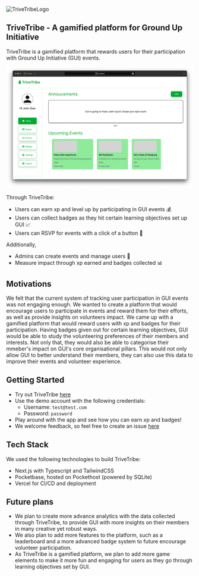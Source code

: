 ![TriveTribeLogo](/public/trivetribeThree.png)
## TriveTribe - A gamified platform for Ground Up Initiative
TriveTribe is a gamified platform that rewards users for their participation with Ground Up Initiative (GUI) events. 

![TriveTribe](/public/landingPage.png)

Through TriveTribe:

- Users can earn xp and level up by participating in GUI events 💰 
- Users can collect badges as they hit certain learning objectives set up GUI 📈
- Users can RSVP for events with a click of a button 🙋

Additionally, 

- Admins can create events and manage users 📅
- Measure impact through xp earned and badges collected 📊

## Motivations
We felt that the current system of tracking user participation in GUI events was not engaging enough. We wanted to create a platform that would encourage users to participate in events and reward them for their efforts, as well as provide insights on volunteers impact. We came up with a gamified platform that would reward users with xp and badges for their participation. Having badges given out for certain learning objectives, GUI would be able to study the volunteering preferences of their members and interests. Not only that, they would also be able to categorise their mmeber's impact on GUI's core organisational pillars. This would not only allow GUI to better understand their members, they can also use this data to improve their events and volunteer experience.

## Getting Started
- Try out TriveTribe [here](trivetribe.vercel.app)
- Use the demo account with the following credentials:
  - Username: `test@test.com`
  - Password: `password`
- Play around with the app and see how you can earn xp and badges!
- We welcome feedback, so feel free to create an issue [here](https://github.com/TriveTribe/TriveTribe/issues)

## Tech Stack
We used the following technologies to build TriveTribe:
- Next.js with Typescript and TailwindCSS
- Pocketbase, hosted on Pockethost (powered by SQLite)
- Vercel for CI/CD and deployment

## Future plans
- We plan to create more advance analytics with the data collected through TriveTribe, to provide GUI with more insights on their members in many creative yet robust ways.
- We also plan to add more features to the platform, such as a leaderboard and a more advanced badge system to future encourage volunteer participation.
- As TriveTribe is a gamified platform, we plan to add more game elements to make it more fun and engaging for users as they go through learning objectives set by GUI.
